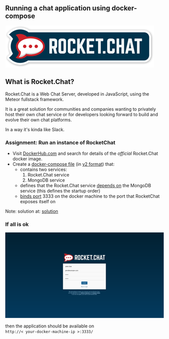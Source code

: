 ## Running a chat application using docker-compose 
![rocket-chat](images/rocket-dot-chat-logo.png)


## What is Rocket.Chat?
Rocket.Chat is a Web Chat Server, developed in JavaScript, using the Meteor fullstack framework.

It is a great solution for communities and companies wanting to privately host their own chat service or for developers looking forward to build and evolve their own chat platforms.

In a way it's kinda like Slack.


### Assignment: Run an instance of RocketChat

- Visit [DockerHub.com](https://hub.docker.com) and search for details of the *official* Rocket.Chat docker image.
- Create a [docker-compose file](https://docs.docker.com/compose/compose-file/) (in [v2 format](https://docs.docker.com/compose/compose-file/#/version-2)) that:
  - contains two services:
    1. Rocket.Chat service
    2. MongoDB service
  - defines that the Rocket.Chat service [depends on](https://docs.docker.com/compose/compose-file/#/depends-on) the MongoDB service (this defines the startup order)
  - [binds port](https://docs.docker.com/compose/compose-file/#/ports) 3333 on the docker machine to the port that RocketChat exposes itself on

Note:
solution at: <a href="../../solutions/rocketchat/docker-compose.yml" /> solution </a>


### If all is ok
![rocket-chat](images/rocket-dot-chat-login.png)

then the application should be available on <br>
`http://< your-docker-machine-ip >:3333/`
